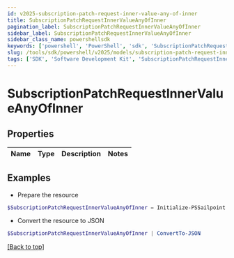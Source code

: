 ```yaml
---
id: v2025-subscription-patch-request-inner-value-any-of-inner
title: SubscriptionPatchRequestInnerValueAnyOfInner
pagination_label: SubscriptionPatchRequestInnerValueAnyOfInner
sidebar_label: SubscriptionPatchRequestInnerValueAnyOfInner
sidebar_class_name: powershellsdk
keywords: ['powershell', 'PowerShell', 'sdk', 'SubscriptionPatchRequestInnerValueAnyOfInner', 'V2025SubscriptionPatchRequestInnerValueAnyOfInner'] 
slug: /tools/sdk/powershell/v2025/models/subscription-patch-request-inner-value-any-of-inner
tags: ['SDK', 'Software Development Kit', 'SubscriptionPatchRequestInnerValueAnyOfInner', 'V2025SubscriptionPatchRequestInnerValueAnyOfInner']
---
```



# SubscriptionPatchRequestInnerValueAnyOfInner

## Properties

Name | Type | Description | Notes
------------ | ------------- | ------------- | -------------

## Examples

- Prepare the resource
```powershell
$SubscriptionPatchRequestInnerValueAnyOfInner = Initialize-PSSailpoint.V2025SubscriptionPatchRequestInnerValueAnyOfInner 
```

- Convert the resource to JSON
```powershell
$SubscriptionPatchRequestInnerValueAnyOfInner | ConvertTo-JSON
```


[[Back to top]](#) 

